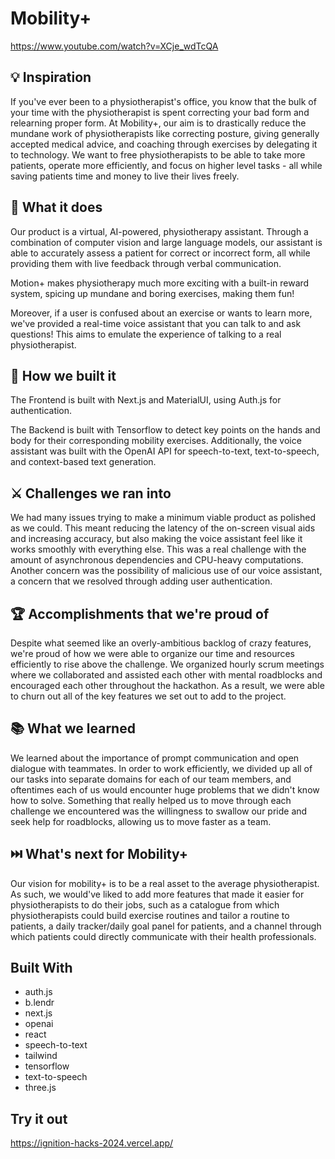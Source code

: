# Mobility+

https://www.youtube.com/watch?v=XCje_wdTcQA

## 💡 Inspiration
If you've ever been to a physiotherapist's office, you know that the bulk of your time with the physiotherapist is spent correcting your bad form and relearning proper form. At Mobility+, our aim is to drastically reduce the mundane work of physiotherapists like correcting posture, giving generally accepted medical advice, and coaching through exercises by delegating it to technology. We want to free physiotherapists to be able to take more patients, operate more efficiently, and focus on higher level tasks - all while saving patients time and money to live their lives freely.

## 🐐 What it does
Our product is a virtual, AI-powered, physiotherapy assistant. Through a combination of computer vision and large language models, our assistant is able to accurately assess a patient for correct or incorrect form, all while providing them with live feedback through verbal communication.

Motion+ makes physiotherapy much more exciting with a built-in reward system, spicing up mundane and boring exercises, making them fun!

Moreover, if a user is confused about an exercise or wants to learn more, we've provided a real-time voice assistant that you can talk to and ask questions! This aims to emulate the experience of talking to a real physiotherapist.

## 🚧 How we built it
The Frontend is built with Next.js and MaterialUI, using Auth.js for authentication.

The Backend is built with Tensorflow to detect key points on the hands and body for their corresponding mobility exercises. Additionally, the voice assistant was built with the OpenAI API for speech-to-text, text-to-speech, and context-based text generation.

## ⚔️ Challenges we ran into
We had many issues trying to make a minimum viable product as polished as we could. This meant reducing the latency of the on-screen visual aids and increasing accuracy, but also making the voice assistant feel like it works smoothly with everything else. This was a real challenge with the amount of asynchronous dependencies and CPU-heavy computations. Another concern was the possibility of malicious use of our voice assistant, a concern that we resolved through adding user authentication.

## 🏆 Accomplishments that we're proud of
Despite what seemed like an overly-ambitious backlog of crazy features, we're proud of how we were able to organize our time and resources efficiently to rise above the challenge. We organized hourly scrum meetings where we collaborated and assisted each other with mental roadblocks and encouraged each other throughout the hackathon. As a result, we were able to churn out all of the key features we set out to add to the project.

## 📚 What we learned
We learned about the importance of prompt communication and open dialogue with teammates. In order to work efficiently, we divided up all of our tasks into separate domains for each of our team members, and oftentimes each of us would encounter huge problems that we didn't know how to solve. Something that really helped us to move through each challenge we encountered was the willingness to swallow our pride and seek help for roadblocks, allowing us to move faster as a team.

## ⏭️ What's next for Mobility+
Our vision for mobility+ is to be a real asset to the average physiotherapist. As such, we would've liked to add more features that made it easier for physiotherapists to do their jobs, such as a catalogue from which physiotherapists could build exercise routines and tailor a routine to patients, a daily tracker/daily goal panel for patients, and a channel through which patients could directly communicate with their health professionals.

## Built With
- auth.js
- b.lendr
- next.js
- openai
- react
- speech-to-text
- tailwind
- tensorflow
- text-to-speech
- three.js

## Try it out
https://ignition-hacks-2024.vercel.app/
